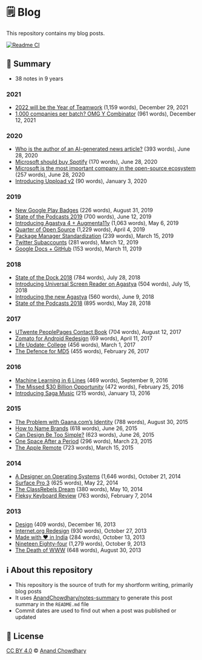 # 🗒️ Blog

This repository contains my blog posts.

[![Readme CI](https://github.com/AnandChowdhary/blog/workflows/Readme%20CI/badge.svg)](https://github.com/AnandChowdhary/blog/actions?query=workflow%3A%22Readme+CI%22)

<!--notes-->

## 🌯 Summary

- 38 notes in 9 years

### 2021

- [2022 will be the Year of Teamwork](./blog/2021/year-of-teamwork.md) (1,159 words), December 29, 2021
- [1,000 companies per batch? OMG Y Combinator](./blog/2021/yc-batch-size.md) (961 words), December 12, 2021

### 2020

- [Who is the author of an AI-generated news article?](./blog/2020/automated-journalism-authorship.md) (393 words), June 28, 2020
- [Microsoft should buy Spotify](./blog/2020/microsoft-spotify.md) (170 words), June 28, 2020
- [Microsoft is the most important company in the open-source ecosystem](./blog/2020/microsoft-open-source.md) (257 words), June 28, 2020
- [Introducing Uppload v2](./blog/2020/introducing-uppload-v2.md) (90 words), January 3, 2020

### 2019

- [New Google Play Badges](./blog/2019/google-play-badges.md) (226 words), August 31, 2019
- [State of the Podcasts 2019](./blog/2019/state-of-the-podcasts-2019.md) (700 words), June 12, 2019
- [Introducing Agastya 4 + Augmenta11y](./blog/2019/agastya-4-augmentally.md) (1,063 words), May 6, 2019
- [Quarter of Open Source](./blog/2019/quarter-of-open-source.md) (1,229 words), April 4, 2019
- [Package Manager Standardization](./blog/2019/package-managers.md) (239 words), March 15, 2019
- [Twitter Subaccounts](./blog/2019/twitter-subaccounts.md) (281 words), March 12, 2019
- [Google Docs + GitHub](./blog/2019/google-docs-github.md) (153 words), March 11, 2019

### 2018

- [State of the Dock 2018](./blog/2018/state-of-the-dock-2018.md) (784 words), July 28, 2018
- [Introducing Universal Screen Reader on Agastya](./blog/2018/agastya-screen-reader.md) (504 words), July 15, 2018
- [Introducing the new Agastya](./blog/2018/new-agastya.md) (560 words), June 9, 2018
- [State of the Podcasts 2018](./blog/2018/state-of-the-podcasts-2018.md) (895 words), May 28, 2018

### 2017

- [UTwente PeoplePages Contact Book](./blog/2017/utwente-peoplepages.md) (704 words), August 12, 2017
- [Zomato for Android Redesign](./blog/2017/zomato.md) (69 words), April 11, 2017
- [Life Update: College](./blog/2017/college.md) (456 words), March 1, 2017
- [The Defence for MD5](./blog/2017/md5.md) (455 words), February 26, 2017

### 2016

- [Machine Learning in 6 Lines](./blog/2016/machine-learning-in-6-lines.md) (469 words), September 9, 2016
- [The Missed $30 Billion Opportunity](./blog/2016/30-billion-opportunity.md) (472 words), February 25, 2016
- [Introducing Saga Music](./blog/2016/saga-music.md) (215 words), January 13, 2016

### 2015

- [The Problem with Gaana.com’s Identity](./blog/2015/gaana-identity.md) (788 words), August 30, 2015
- [How to Name Brands](./blog/2015/naming-brands.md) (618 words), June 26, 2015
- [Can Design Be Too Simple?](./blog/2015/too-simple-design.md) (623 words), June 26, 2015
- [One Space After a Period](./blog/2015/one-space-after-a-period.md) (296 words), March 23, 2015
- [The Apple Remote](./blog/2015/apple-remote.md) (723 words), March 15, 2015

### 2014

- [A Designer on Operating Systems](./blog/2014/on-operating-systems.md) (1,646 words), October 21, 2014
- [Surface Pro 3](./blog/2014/surface-pro-3.md) (625 words), May 22, 2014
- [The ClassRebels Dream](./blog/2014/classrebels.md) (380 words), May 10, 2014
- [Fleksy Keyboard Review](./blog/2014/fleksy-keyboard.md) (763 words), February 7, 2014

### 2013

- [Design](./blog/2013/design.md) (409 words), December 16, 2013
- [Internet.org Redesign](./blog/2013/internet-org.md) (930 words), October 27, 2013
- [Made with ♥ in India](./blog/2013/made-with-love-in-india.md) (284 words), October 13, 2013
- [Nineteen Eighty-four](./blog/2013/nineteen-eighty-four.md) (1,279 words), October 9, 2013
- [The Death of WWW](./blog/2013/the-death-of-www.md) (648 words), August 30, 2013
<!--/notes-->

## ℹ️ About this repository

- This repository is the source of truth for my shortform writing, primarily blog posts
- It uses [AnandChowdhary/notes-summary](https://github.com/AnandChowdhary/notes-summary) to generate this post summary in the `README.md` file
- Commit dates are used to find out when a post was published or updated

## 📄 License

[CC BY 4.0](./LICENSE) © [Anand Chowdhary](https://anandchowdhary.com)
